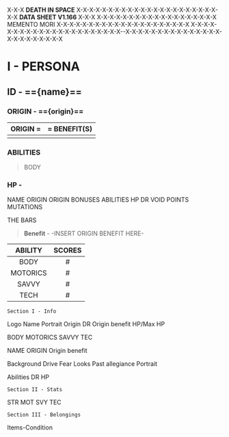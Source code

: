X-X-X **DEATH IN SPACE** X-X-X-X-X-X-X-X-X-X-X-X-X-X-X-X-X-X-X-X-X-X-X-X **DATA SHEET V1.166** X-X-X
X-X-X-X-X-X-X-X-X-X-X-X-X-X-X-X-X-X-X MEMENTO MORI X-X-X-X-X-X-X-X-X-X-X-X-X-X-X-X-X-X-X-X-X
X-X-X-X-X-X-X-X-X-X-X-X-X-X-X-X-X-X-X-X-X-X--X-X-X-X-X-X-X-X-X-X-X-X-X-X-X-X-X-X-X-X-X-X-X-X

# I - PERSONA

## ID - =={name}==

### ORIGIN - =={origin}==

| ORIGIN = | = BENEFIT(S) |
| -------- | ------------ |
|          |              |

### ABILITIES

> BODY



### HP - 








NAME
ORIGIN
ORIGIN BONUSES
ABILITIES
HP
DR
VOID POINTS
MUTATIONS

THE BARS

































> **Benefit** - -INSERT ORIGIN BENEFIT HERE-




| ABILITY  | SCORES |
| :------: | :----: |
|   BODY   |   #    |
| MOTORICS |   #    |
|  SAVVY   |   #    |
|   TECH   |   #    |





	Section I - Info


Logo    Name
             Portrait
Origin           DR
Origin benefit   HP/Max HP

BODY
MOTORICS
SAVVY
TEC



NAME
ORIGIN
Origin benefit

Background
Drive
Fear
Looks
Past allegiance
Portrait

Abilities
DR
HP



	Section II - Stats

STR
MOT
SVY
TEC


	Section III - Belongings

Items-Condition



